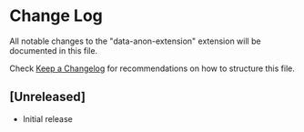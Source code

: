 # Change Log

All notable changes to the "data-anon-extension" extension will be documented in this file.

Check [Keep a Changelog](http://keepachangelog.com/) for recommendations on how to structure this file.

## [Unreleased]

- Initial release